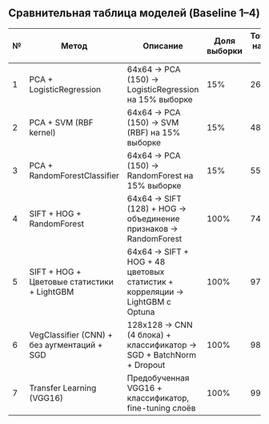 ## Сравнительная таблица моделей (Baseline 1–4)

| №  | Метод                                             | Описание                                                                                  | Доля выборки | Точность на тесте (%) |
|----|---------------------------------------------------|-------------------------------------------------------------------------------------------|--------------|------------------------|
| 1  | PCA + LogisticRegression                          | 64x64 → PCA (150) → LogisticRegression на 15% выборке                                     | 15%          | 26.0                   |
| 2  | PCA + SVM (RBF kernel)                            | 64x64 → PCA (150) → SVM (RBF) на 15% выборке                                              | 15%          | 48.0                   |
| 3  | PCA + RandomForestClassifier                      | 64x64 → PCA (150) → RandomForest на 15% выборке                                           | 15%          | 55.0                   |
| 4  | SIFT + HOG + RandomForest                         | 64x64 → SIFT (128) + HOG → объединение признаков → RandomForest                          | 100%         | 74.0                   |
| 5  | SIFT + HOG + Цветовые статистики + LightGBM       | 64x64 → SIFT + HOG + 48 цветовых статистик + корреляции → LightGBM с Optuna              | 100%         | 97.6                   |
| 6  | VegClassifier (CNN) + без аугментаций + SGD       | 128x128 → CNN (4 блока) + классификатор → SGD + BatchNorm + Dropout                      | 100%         | 98.63                  |
| 7  | Transfer Learning (VGG16)                         | Предобученная VGG16 + классификатор, fine-tuning слоёв                                   | 100%         | 99.50                  |
